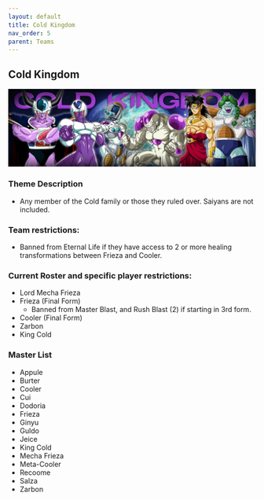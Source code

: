 ```yaml
---
layout: default
title: Cold Kingdom
nav_order: 5
parent: Teams
---
```

## Cold Kingdom

![](../images/cold.jpg)

### Theme Description
- Any member of the Cold family or those they ruled over. Saiyans are not included. 

### Team restrictions:
  - Banned from Eternal Life if they have access to 2 or more healing transformations between Frieza and Cooler.

### Current Roster and specific player restrictions:

- Lord Mecha Frieza
- Frieza (Final Form)
  - Banned from Master Blast, and Rush Blast (2) if starting in 3rd form.
- Cooler (Final Form)
- Zarbon
- King Cold
  
### Master List
- Appule
- Burter
- Cooler
- Cui
- Dodoria
- Frieza
- Ginyu
- Guldo
- Jeice
- King Cold
- Mecha Frieza
- Meta-Cooler
- Recoome
- Salza
- Zarbon
